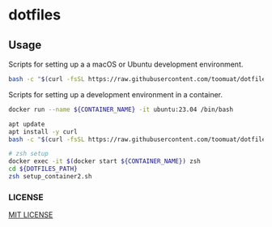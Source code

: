 # dotfiles

## Usage

Scripts for setting up a a macOS or Ubuntu development environment.

```bash
bash -c "$(curl -fsSL https://raw.githubusercontent.com/toomuat/dotfiles/main/install.sh)"
```

Scripts for setting up a development environment in a container.

```bash
docker run --name ${CONTAINER_NAME} -it ubuntu:23.04 /bin/bash

apt update
apt install -y curl
bash -c "$(curl -fsSL https://raw.githubusercontent.com/toomuat/dotfiles/main/setup_container.sh)"

# zsh setup
docker exec -it $(docker start ${CONTAINER_NAME}) zsh
cd ${DOTFILES_PATH}
zsh setup_container2.sh
```

### LICENSE

[MIT LICENSE](./LICENSE)
